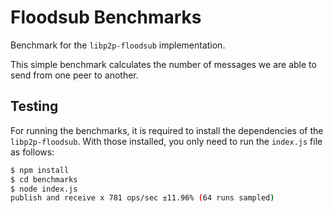 Floodsub Benchmarks
==========

Benchmark for the `libp2p-floodsub` implementation.

This simple benchmark calculates the number of messages we are able to send from one peer to another.

## Testing

For running the benchmarks, it is required to install the dependencies of the `libp2p-floodsub`. With those installed, you only need to run the `index.js` file as follows:

```sh
$ npm install
$ cd benchmarks
$ node index.js
publish and receive x 781 ops/sec ±11.96% (64 runs sampled)
```
